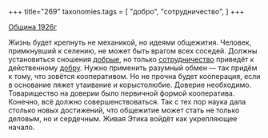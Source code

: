 +++
title="269"
taxonomies.tags = [
 "добро",
 "сотрудничество",
]
+++

[Община 1926г](/agni/1926)

Жизнь будет крепнуть не механикой, но идеями общежития. Человек, примкнувший к селению, не может быть врагом всех соседей. Должны установиться сношения [добрые](/tags/добро), но только [сотрудничество](/tags/сотрудничество) приведёт к действенному [добру](/tags/добро). Нужно применить разумный обмен — так придём к тому, что зовётся кооперативом. Но не прочна будет кооперация, если в основание ляжет утаивание и корыстолюбие. Доверие необходимо. Товарищество на доверии было первичной формой кооператива. Конечно, всё должно совершенствоваться. Так с тех пор наука дала столько новых достижений, что общежитие может стать не только деловым, но и сердечным. Живая Этика войдёт как укрепляющее начало.   

